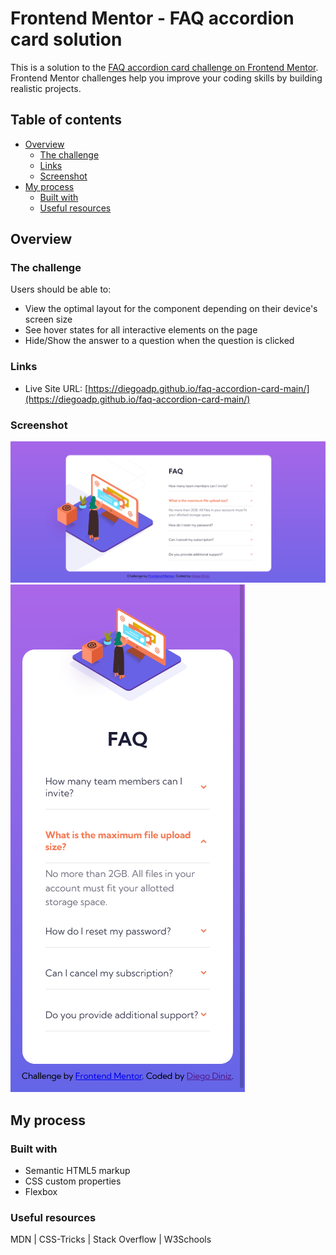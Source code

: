 # Frontend Mentor - FAQ accordion card solution

This is a solution to the [FAQ accordion card challenge on Frontend Mentor](https://www.frontendmentor.io/challenges/faq-accordion-card-XlyjD0Oam). Frontend Mentor challenges help you improve your coding skills by building realistic projects. 

## Table of contents

- [Overview](#overview)
  - [The challenge](#the-challenge)
  - [Links](#links)
  - [Screenshot](#screenshot)
- [My process](#my-process)
  - [Built with](#built-with)
  - [Useful resources](#useful-resources)

## Overview

### The challenge

Users should be able to:

- View the optimal layout for the component depending on their device's screen size
- See hover states for all interactive elements on the page
- Hide/Show the answer to a question when the question is clicked

### Links

- Live Site URL: [https://diegoadp.github.io/faq-accordion-card-main/](https://diegoadp.github.io/faq-accordion-card-main/)

### Screenshot

![Screenshot desktop solution](./images/screenshot-desktop.png)
![Screenshot mobile solution](./images/screenshot-mobile.png)

## My process

### Built with

- Semantic HTML5 markup
- CSS custom properties
- Flexbox

### Useful resources

MDN | CSS-Tricks | Stack Overflow | W3Schools